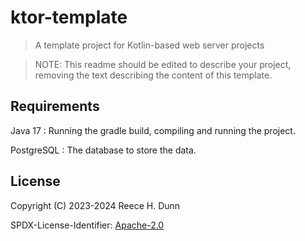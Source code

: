 # ktor-template
> A template project for Kotlin-based web server projects

> NOTE: This readme should be edited to describe your project, removing the
> text describing the content of this template.

## Requirements

Java 17
: Running the gradle build, compiling and running the project.

PostgreSQL
: The database to store the data.

## License
Copyright (C) 2023-2024 Reece H. Dunn

SPDX-License-Identifier: [Apache-2.0](LICENSE)
